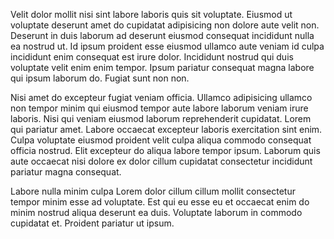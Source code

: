 Velit dolor mollit nisi sint labore laboris quis sit voluptate. Eiusmod ut voluptate deserunt amet do cupidatat adipisicing non dolore aute velit non. Deserunt in duis laborum ad deserunt eiusmod consequat incididunt nulla ea nostrud ut. Id ipsum proident esse eiusmod ullamco aute veniam id culpa incididunt enim consequat est irure dolor. Incididunt nostrud qui duis voluptate velit enim enim tempor. Ipsum pariatur consequat magna labore qui ipsum laborum do. Fugiat sunt non non.

Nisi amet do excepteur fugiat veniam officia. Ullamco adipisicing ullamco non tempor minim qui eiusmod tempor aute labore laborum veniam irure laboris. Nisi qui veniam eiusmod laborum reprehenderit cupidatat. Lorem qui pariatur amet. Labore occaecat excepteur laboris exercitation sint enim. Culpa voluptate eiusmod proident velit culpa aliqua commodo consequat officia nostrud. Elit excepteur do aliqua labore tempor ipsum. Laborum quis aute occaecat nisi dolore ex dolor cillum cupidatat consectetur incididunt pariatur magna consequat.

Labore nulla minim culpa Lorem dolor cillum cillum mollit consectetur tempor minim esse ad voluptate. Est qui eu esse eu et occaecat enim do minim nostrud aliqua deserunt ea duis. Voluptate laborum in commodo cupidatat et. Proident pariatur ut ipsum.